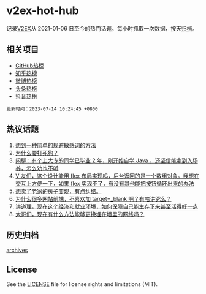 # v2ex-hot-hub

 记录[V2EX](https://www.v2ex.com/)从 2021-01-06 日至今的热门话题。每小时抓取一次数据，按天[归档](archives)。
 
 ## 相关项目

- [GitHub热榜](https://github.com/snaildev/github-hot-hub)
- [知乎热榜](https://github.com/snaildev/zhihu-hot-hub)
- [微博热榜](https://github.com/snaildev/weibo-hot-hub)
- [头条热榜](https://github.com/snaildev/toutiao-hot-hub)
- [抖音热榜](https://github.com/snaildev/douyin-hot-hub)


 `更新时间：2023-07-14 10:24:45 +0800`

## 热议话题

1. [想到一种简单的规避敏感词的方法](https://www.v2ex.com/t/956482)
1. [为什么要打死狗？](https://www.v2ex.com/t/956642)
1. [闲聊：有个上大专的同学已毕业 2 年，刚开始自学 Java ，还坚信能拿到入场券，怎么劝也不听](https://www.v2ex.com/t/956631)
1. [V 友们，这个设计能用 flex 布局实现吗，后台返回的是一个数组对象。我想在交互上方便一下，如果 flex 实现不了，有没有其他能把按钮循环出来的办法](https://www.v2ex.com/t/956387)
1. [想卖了老家的房子变现，有点纠结。](https://www.v2ex.com/t/956428)
1. [为什么很多网站前端，不喜欢加 target=_blank 啊？有啥讲究么？](https://www.v2ex.com/t/956422)
1. [讲道理，现在这个经济和就业环境，如何保障自己能生存下来甚至活得好一点](https://www.v2ex.com/t/956374)
1. [大哥们，现在有什么方法能够更换埋在墙里的网线吗？](https://www.v2ex.com/t/956403)

## 历史归档

[archives](archives)

## License

See the [LICENSE](LICENSE) file for license rights and limitations (MIT).
